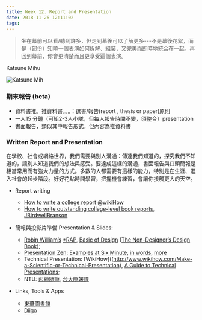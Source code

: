 ```yaml
---
title: Week 12. Report and Presentation
date: 2018-11-26 12:11:02
tags:
---
```

>坐在幕前可以看/聽到許多，但走到幕後可以了解更多---不是幕後花絮，而是（部份）知曉一個表演如何拆解、組裝，又完美而即時地統合在一起。再回到幕前，你會更清楚而且更享受這個表演。
> 
Katsune Mihu


![Katsune Mih](https://cdn.unwire.hk/wp-content/uploads/2016/12/1206-3b.jpg)

### 期末報告 (beta)
* 資料書推。推資料書。。。：選書/報告(report , thesis or paper)原則
* 一人15 分鐘（可組2-3人小隊，但每人報告時間不變，須整合）presentation
* 書面報告，類似其中報告形式，但內容為推資料書

### Written Report and Presentation


在學校、社會或網路世界，我們需要與別人溝通：傳達我們知道的，探究我們不知道的，讓別人知道我們的想法與感受。要達成這樣的溝通，書面報告與口頭簡報是相當常用而有強大力量的方式。多數的人都需要有這樣的能力，特別是在生涯、進入社會的起步階段。好好花點時間學習，把握機會練習，會讓你接觸更大的天空。

* Report writing
	* [How to write a college report @wikiHow](https://www.wikihow.com/Write-a-Report)
	* [How to write outstanding college-level book reports](https://www.servicescape.com/blog/how-to-write-outstanding-college-level-book-reports), [JBirdwellBranson](https://www.servicescape.com/editors/jbirdwellbranson)
* 簡報與投影片準備 Presentation & Slides: 
	* [Robin William’s](http://www.ratz.com/) [*RAP](http://www.basiccomposition.com/resources/VISUALDESIGNTHEORY.pdf), [Basic of Design](http://ebookbrowsee.net/proximity-notes-slides-pdf-d534732172) ([The Non-Designer’s Design Book](http://www.amazon.com/The-Non-Designers-Design-Book-Edition/dp/0321534042)); 
	* [Presentation Zen](http://www.presentationzen.com/): [Examples at Six Minute](http://sixminutes.dlugan.com/presentation-zen-slide-examples/), [in words](http://www.garrreynolds.com/Presentation/pdf/presentation_tips.pdf), [more](http://www.slideshare.net/philtoland/presentation-zen-1655196)
	* Technical Presentation: [WikiHow]((http://www.wikihow.com/Make-a-Scientific-or-Technical-Presentation), [A Guide to Technical Presentations](http://www.google.com.tw/url?sa=t&rct=j&q=&esrc=s&source=web&cd=7&cad=rja&ved=0CHQQFjAG&url=http%3A%2F%2Fwww.ece.utah.edu%2F%7Ecfurse%2FCLEAR%2Fspeaking%2FHandouts%2FTech%2520slide%2520presentation.ppt&ei=TYfEUvvRDIrllAWP_4DYCg&usg=AFQjCNHrlC7bMIHQzp2DdPDAKNlhl1RjDA&sig2=Db8DSCxO2-TrRUpEyuiqQg); 
	* NTU: [丙紳隨筆](http://pcyeh.blog.ntu.edu.tw/2013/02/27/%E7%B0%A1%E5%A0%B1%E6%80%8E%E9%BA%BC%E6%95%99%EF%BC%9F%E5%8F%B0%E5%A4%A7%E9%9B%BB%E6%A9%9F%E9%80%99%E9%BA%BC%E6%95%99%EF%BC%81/), [台大簡報課](https://www.facebook.com/TaiDaXPresentation)

 * Links, Tools & Apps
	* [東華圖書館](https://www.lib.ndhu.edu.tw/)
	* [Diigo](https://www.diigo.com/)


